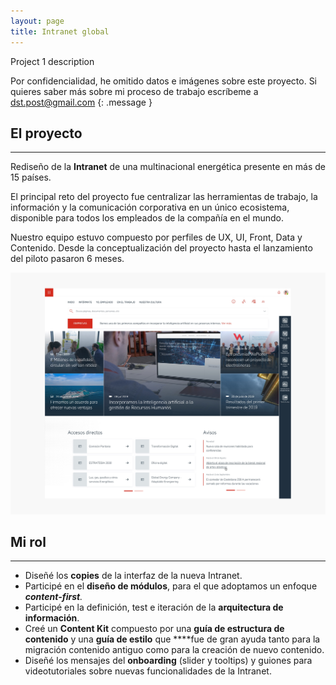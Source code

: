 ```yaml
---
layout: page
title: Intranet global
---
```


Project 1 description



Por confidencialidad, he omitido datos e imágenes sobre este proyecto. Si quieres saber más sobre mi proceso de trabajo escríbeme a dst.post@gmail.com
{: .message }


## El proyecto
------
Rediseño de la **Intranet** de una multinacional energética presente en más de 15 países. 

El principal reto del proyecto fue centralizar las herramientas de trabajo, la información y la comunicación corporativa en un único ecosistema, disponible para todos los empleados de la compañía en el mundo.

Nuestro equipo estuvo compuesto por perfiles de UX, UI, Front, Data y Contenido. Desde la conceptualización del proyecto hasta el lanzamiento del piloto pasaron 6 meses.

<a href="{{ site.baseurl }}/assets/Intranet1.jpg">
    <img 
        src="/assets/Intranet1.jpg" 
        alt="Cncient Bristlecone Pine Forest, USA"
    >
</a>

## Mi rol
------
- Diseñé los **copies** de la interfaz de la nueva Intranet.
- Participé en el **diseño de módulos**, para el que adoptamos un enfoque ***content-first**.*
- Participé en la definición, test e iteración de la **arquitectura de información**.
- Creé un **Content Kit** compuesto por una **guía de estructura de contenido** y una **guía de estilo** que ****fue de gran ayuda tanto para la migración contenido antiguo como para la creación de nuevo contenido.
- Diseñé los mensajes del **onboarding** (slider y tooltips) y guiones para videotutoriales sobre nuevas funcionalidades de la Intranet.
